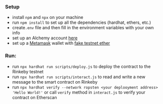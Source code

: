 ### Setup
- install `npm` and `npx` on your machine
- run `npm install` to set up all the dependencies (hardhat, ethers, etc.)
- create`.env` file and then fill in the environment variables with your own info
- set up an Alchemy account [here](https://alchemy.com/?r=TY3ODgzNDExMzQ1M)
- set up a [Metamask](https://metamask.io/download.html) wallet with [fake testnet ether](https://www.rinkebyfaucet.com//)

### Run:
- run `npx hardhat run scripts/deploy.js` to deploy the contract to the Rinkeby testnet
- run `npx hardhat run scripts/interact.js` to read and write a new message to the smart contract on Rinkeby
- run `npx hardhat verify --network ropsten <your deplooyment address> 'Hello World!'` or call `verify` method in `interact.js` to verify your contract on Etherscan
